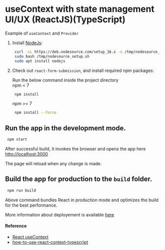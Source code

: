 # useContext with state management UI/UX (ReactJS)(TypeScript)
Example of `useContext` and `Provider`


1. Install [NodeJs](https://nodejs.org/en/):

   ```bash
    curl -sL https://deb.nodesource.com/setup_16.x -o /tmp/nodesource_setup.sh
    sudo bash /tmp/nodesource_setup.sh
    sudo apt install nodejs
   ```

2. Check out `react-form-submission`, and install required npm packages:

   Run the below command inside the project directory \
   npm < 7
   ```bash
    npm install
   ```

   npm >= 7
   ```bash
    npm install --force
   ```
   
## Run the app in the development mode.
   ```bash
    npm start
   ```
After successful build, it invokes the browser and opens the app here [http://localhost:3000](http://localhost:3000)

The page will reload when any change is made.


## Build the app for production to the `build` folder.
   ```bash
    npm run build
   ```

Above command bundles React in production mode and optimizes the build for the best performance.

More information about deployement is available [here](https://facebook.github.io/create-react-app/docs/deployment)

#### Reference
- [React useContext](https://react.dev/reference/react/useContext)
- [how-to-use-react-context-typescript](https://blog.logrocket.com/how-to-use-react-context-typescript/)

